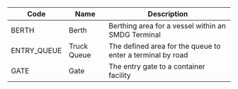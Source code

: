 | Code | Name | Description | 
| --- | --- | --- |
| BERTH | Berth | Berthing area for a vessel within an SMDG Terminal | 
| ENTRY_QUEUE | Truck Queue | The defined area for the queue to enter a terminal by road |
| GATE | Gate | The entry gate to a container facility | 
